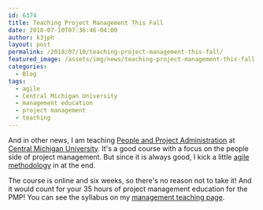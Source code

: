 ```yaml
---
id: 6374
title: Teaching Project Management This Fall
date: 2018-07-10T07:36:46-04:00
author: k3jph
layout: post
permalink: /2018/07/10/teaching-project-management-this-fall/
featured_image: /assets/img/news/teaching-project-management-this-fall.webp
categories:
  - Blog
tags:
  - agile
  - Central Michigan University
  - management education
  - project management
  - teaching
---
```

And in other news, I am teaching [People and Project
Administration](https://libguides.cmich.edu/msa647/Websites) at
[Central Michigan University](https://www.cmich.edu/Pages/default.aspx).
It's a good course with a focus on the people side of project
management.  But since it is always good, I kick a little [agile
methodology](https://www.cio.com/article/3156998/agile-development/agile-project-management-a-beginners-guide.html)
in at the end.

The course is online and six weeks, so there's no reason not to
take it!  And it would count for your 35 hours of project management
education for the PMP!  You can see the syllabus on my [management
teaching page](/teaching/).
